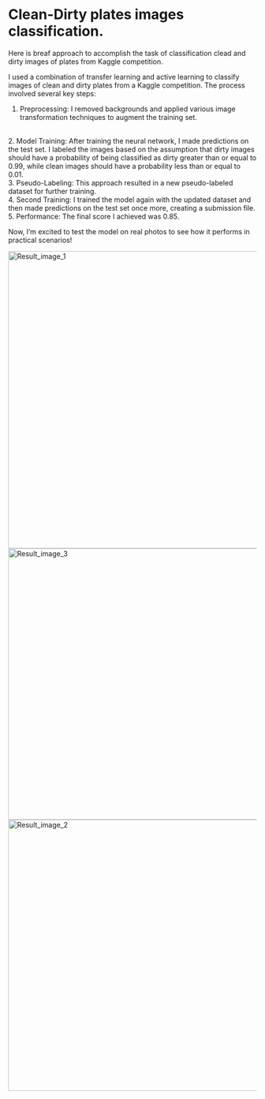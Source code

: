 # Clean-Dirty plates images classification.

Here is breaf approach to accomplish the task of classification clead and dirty images of plates from Kaggle competition. <br />

I used a combination of transfer learning and active learning to classify images of clean and dirty plates from a Kaggle competition. The process involved several key steps:
<br />
1. Preprocessing: I removed backgrounds and applied various image transformation techniques to augment the training set.
<br />
2. Model Training: After training the neural network, I made predictions on the test set. I labeled the images based on the assumption that dirty images should have a probability of being classified as dirty greater than or equal to 0.99, while clean images should have a probability less than or equal to 0.01.
<br />
3. Pseudo-Labeling: This approach resulted in a new pseudo-labeled dataset for further training.
<br />
4. Second Training: I trained the model again with the updated dataset and then made predictions on the test set once more, creating a submission file.
<br />
5. Performance: The final score I achieved was 0.85.

Now, I’m excited to test the model on real photos to see how it performs in practical scenarios!


<img width="603" alt="Result_image_1" src="https://github.com/user-attachments/assets/d5374989-8317-43c2-a74d-cd73c36ded33">
<img width="550" alt="Result_image_3" src="https://github.com/user-attachments/assets/0492472e-92c7-47bb-a7ad-b41aa61d8f62">
<img width="550" alt="Result_image_2" src="https://github.com/user-attachments/assets/b6a4d8fa-9802-4968-a40f-b77fd3030e26">
